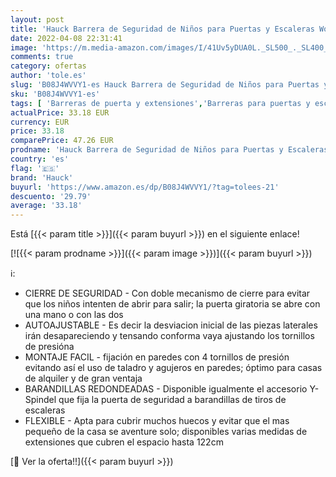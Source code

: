 ```yaml
---
layout: post
title: 'Hauck Barrera de Seguridad de Niños para Puertas y Escaleras Wood Lock 2 Safety incl. Extension 9 cm  Sin Agujeros  Metal y Madera  84-89 cm  Paquete de 1   597392 '
date: 2022-04-08 22:31:41
image: 'https://m.media-amazon.com/images/I/41Uv5yDUA0L._SL500_._SL400_.jpg'
comments: true
category: ofertas
author: 'tole.es'
slug: 'B08J4WVVY1-es Hauck Barrera de Seguridad de Niños para Puertas y...'
sku: 'B08J4WVVY1-es'
tags: [ 'Barreras de puerta y extensiones','Barreras para puertas y escaleras','Bebé','Seguridad','hauck', ]
actualPrice: 33.18 EUR
currency: EUR
price: 33.18
comparePrice: 47.26 EUR
prodname: 'Hauck Barrera de Seguridad de Niños para Puertas y Escaleras Wood Lock 2 Safety incl. Extension 9 cm  Sin Agujeros  Metal y Madera  84-89 cm  Paquete de 1   597392 '
country: 'es'
flag: '🇪🇸'
brand: 'Hauck'
buyurl: 'https://www.amazon.es/dp/B08J4WVVY1/?tag=tolees-21'
descuento: '29.79'
average: '33.18'
---
```


Está [{{< param title >}}]({{< param buyurl >}}) en el siguiente enlace!

[![{{< param prodname >}}]({{< param image >}})]({{< param buyurl >}})

ℹ️:

- CIERRE DE SEGURIDAD - Con doble mecanismo de cierre para evitar que los niños intenten de abrir para salir; la puerta giratoria se abre con una mano o con las dos
- AUTOAJUSTABLE - Es decir la desviacion inicial de las piezas laterales irán desapareciendo y tensando conforma vaya ajustando los tornillos de presióna
- MONTAJE FACIL - fijación en paredes con 4 tornillos de presión evitando así el uso de taladro y agujeros en paredes; óptimo para casas de alquiler y de gran ventaja
- BARANDILLAS REDONDEADAS - Disponible igualmente el accesorio Y-Spindel que fija la puerta de seguridad a barandillas de tiros de escaleras
- FLEXIBLE - Apta para cubrir muchos huecos y evitar que el mas pequeño de la casa se aventure solo; disponibles varias medidas de extensiones que cubren el espacio hasta 122cm

[🛒 Ver la oferta!!]({{< param buyurl >}})
